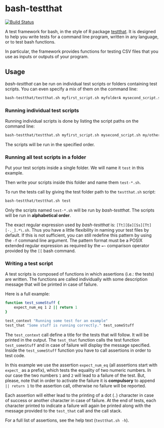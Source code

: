 # bash-testthat

[![Build Status](https://travis-ci.org/pkrog/bash-testthat.svg?branch=master)](https://travis-ci.org/pkrog/bash-testthat)

A test framework for bash, in the style of R package [testthat](https://github.com/hadley/testthat).
It is designed to help you write tests for a command line program, written in any language, or to test bash functions.

In particular, the framework provides functions for testing CSV files that you use as inputs or outputs of your program.

## Usage

*bash-testthat* can be run on individual test scripts or folders containing test scripts.
You can even specify a mix of them on the command line:
```sh
bash-testthat/testthat.sh myfirst_script.sh myfolderA mysecond_script.sh myfolderB
```

### Running individual test scripts

Running individual scripts is done by listing the script paths on the command line:
```sh
bash-testthat/testthat.sh myfirst_script.sh mysecond_script.sh my/other/script.sh
```
The scripts will be run in the specified order.

### Running all test scripts in a folder

Put your test scripts inside a single folder. We will name it `test` in this example.

Then write your scripts inside this folder and name them `test-*.sh`.

To run the tests call by giving the test folder path to the `testthat.sh` script:
```sh
bash-testthat/testthat.sh test
```
Only the scripts named `test-*.sh` will be run by *bash-testthat*.
The scripts will be run in **alphabetical order**.

The exact regular expression used by *bash-testthat* is: `[Tt][Ee][Ss][Tt][-._].*\.sh`.
Thus you have a little flexibility in naming your test files by default.
If this is not sufficient, you can still redefine this pattern by using the `-f` command line argument.
The pattern format must be a POSIX extended regular expression as required by the `=~` comparison operator provided by the `[[` bash command.

### Writing a test script

A test scripts is composed of functions in which assertions (i.e.: the tests) are written.
The functions are called individually with some description message that will be printed in case of failure.

Here is a full example:
```sh
function test_someStuff {
	expect_num_eq 1 2 || return 1
}

test_context "Running some test for an example"
test_that "Some stuff is running correctly." test_someStuff
```
The `test_context` call define a title for the tests that will follow. It will be printed in the output.
The `test_that` function calls the test function `test_someStuff` and in case of failure will display the message specified.
Inside the `test_someStuff` function you have to call assertions in order to test code.

In this example we use the assertion `expect_num_eq` (all assertions start with `expect_` as a prefix), which tests the equality of two numeric numbers.
In our case the two numbers `1` and `2` will lead to a failure of the test.
But, please, note that in order to activate the failure it is **compulsory** to append ` || return 1` to the assertion call, otherwise no failure will be reported.

Each assertion will either lead to the printing of a dot (`.`) character in case of success or another character in case of failure.
At the end of tests, each character printed to indicate a failure will again be printed along with the message provided to the `test_that` call and the call stack.

For a full list of assertions, see the help text (`testthat.sh -h`).
